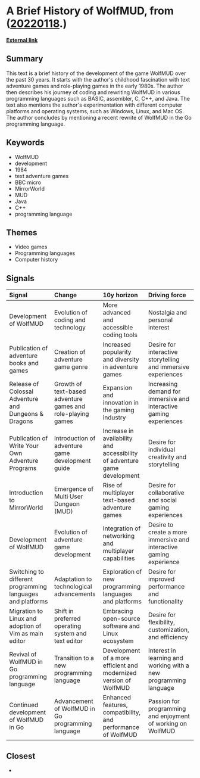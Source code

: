 # __A Brief History of WolfMUD__, from ([20220118](https://kghosh.substack.com/p/20220118).)

__[External link](https://www.wolfmud.org/history.html)__



## Summary

This text is a brief history of the development of the game WolfMUD over the past 30 years. It starts with the author's childhood fascination with text adventure games and role-playing games in the early 1980s. The author then describes his journey of coding and rewriting WolfMUD in various programming languages such as BASIC, assembler, C, C++, and Java. The text also mentions the author's experimentation with different computer platforms and operating systems, such as Windows, Linux, and Mac OS. The author concludes by mentioning a recent rewrite of WolfMUD in the Go programming language.

## Keywords

* WolfMUD
* development
* 1984
* text adventure games
* BBC micro
* MirrorWorld
* MUD
* Java
* C++
* programming language

## Themes

* Video games
* Programming languages
* Computer history

## Signals

| Signal                                                     | Change                                                      | 10y horizon                                                              | Driving force                                                       |
|:-----------------------------------------------------------|:------------------------------------------------------------|:-------------------------------------------------------------------------|:--------------------------------------------------------------------|
| Development of WolfMUD                                     | Evolution of coding and technology                          | More advanced and accessible coding tools                                | Nostalgia and personal interest                                     |
| Publication of adventure books and games                   | Creation of adventure game genre                            | Increased popularity and diversity in adventure games                    | Desire for interactive storytelling and immersive experiences       |
| Release of Colossal Adventure and Dungeons & Dragons       | Growth of text-based adventure games and role-playing games | Expansion and innovation in the gaming industry                          | Increasing demand for immersive and interactive gaming experiences  |
| Publication of Write Your Own Adventure Programs           | Introduction of adventure game development guide            | Increase in availability and accessibility of adventure game development | Desire for individual creativity and storytelling                   |
| Introduction to MirrorWorld                                | Emergence of Multi User Dungeon (MUD)                       | Rise of multiplayer text-based adventure games                           | Desire for collaborative and social gaming experiences              |
| Development of WolfMUD                                     | Evolution of adventure game development                     | Integration of networking and multiplayer capabilities                   | Desire to create a more immersive and interactive gaming experience |
| Switching to different programming languages and platforms | Adaptation to technological advancements                    | Exploration of new programming languages and platforms                   | Desire for improved performance and functionality                   |
| Migration to Linux and adoption of Vim as main editor      | Shift in preferred operating system and text editor         | Embracing open-source software and Linux ecosystem                       | Desire for flexibility, customization, and efficiency               |
| Revival of WolfMUD in Go programming language              | Transition to a new programming language                    | Development of a more efficient and modernized version of WolfMUD        | Interest in learning and working with a new programming language    |
| Continued development of WolfMUD in Go                     | Advancement of WolfMUD in Go programming language           | Enhanced features, compatibility, and performance of WolfMUD             | Passion for programming and enjoyment of working on WolfMUD         |

## Closest

* 